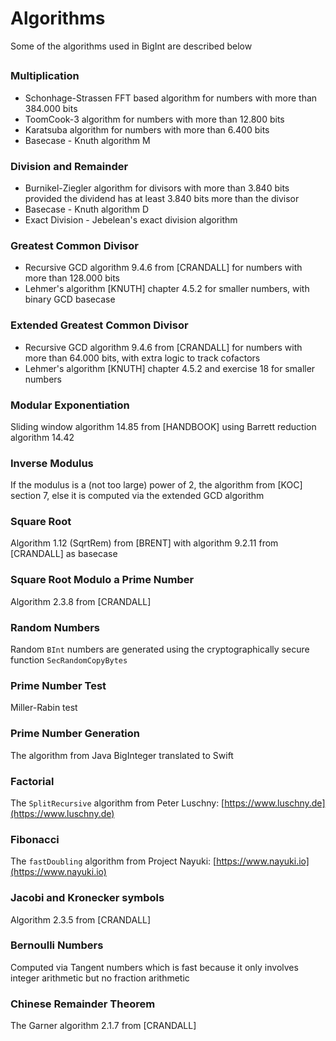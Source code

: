 # Algorithms

Some of the algorithms used in BigInt are described below

## 

### Multiplication
* Schonhage-Strassen FFT based algorithm for numbers with more than 384.000 bits
* ToomCook-3 algorithm for numbers with more than 12.800 bits
* Karatsuba algorithm for numbers with more than 6.400 bits
* Basecase - Knuth algorithm M

### Division and Remainder
* Burnikel-Ziegler algorithm for divisors with more than 3.840 bits provided the dividend has at least 3.840 bits more than the divisor
* Basecase - Knuth algorithm D
* Exact Division - Jebelean's exact division algorithm

### Greatest Common Divisor
* Recursive GCD algorithm 9.4.6 from [CRANDALL] for numbers with more than 128.000 bits
* Lehmer's algorithm [KNUTH] chapter 4.5.2 for smaller numbers, with binary GCD basecase

### Extended Greatest Common Divisor
* Recursive GCD algorithm 9.4.6 from [CRANDALL] for numbers with more than 64.000 bits, with extra logic to track cofactors
* Lehmer's algorithm [KNUTH] chapter 4.5.2 and exercise 18 for smaller numbers

### Modular Exponentiation
Sliding window algorithm 14.85 from [HANDBOOK] using Barrett reduction algorithm 14.42

### Inverse Modulus
If the modulus is a (not too large) power of 2, the algorithm from [KOC] section 7,
else it is computed via the extended GCD algorithm

### Square Root
Algorithm 1.12 (SqrtRem) from [BRENT] with algorithm 9.2.11 from [CRANDALL] as basecase

### Square Root Modulo a Prime Number
Algorithm 2.3.8 from [CRANDALL]

### Random Numbers
Random `BInt` numbers are generated using the cryptographically secure function `SecRandomCopyBytes`

### Prime Number Test
Miller-Rabin test

### Prime Number Generation
The algorithm from Java BigInteger translated to Swift

### Factorial
The `SplitRecursive` algorithm from Peter Luschny: [https://www.luschny.de](https://www.luschny.de)

### Fibonacci
The `fastDoubling` algorithm from Project Nayuki: [https://www.nayuki.io](https://www.nayuki.io)

### Jacobi and Kronecker symbols
Algorithm 2.3.5 from [CRANDALL]

### Bernoulli Numbers
Computed via Tangent numbers which is fast because it only involves integer arithmetic
but no fraction arithmetic

### Chinese Remainder Theorem
The Garner algorithm 2.1.7 from [CRANDALL]
